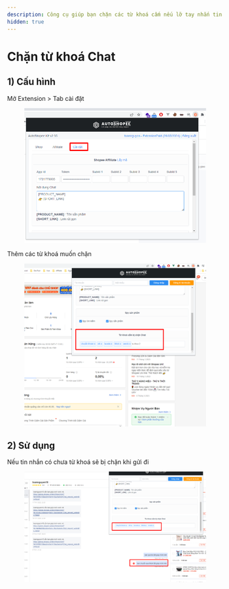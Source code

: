 ```yaml
---
description: Công cụ giúp bạn chặn các từ khoá cấm nếu lỡ tay nhắn tin cho khách hàng
hidden: true
---
```


# Chặn từ khoá Chat

## 1) Cấu hình

Mở Extension > Tab cài đặt

<figure><img src="../../.gitbook/assets/image (17).png" alt=""><figcaption></figcaption></figure>

Thêm các từ khoá muốn chặn

<figure><img src="../../.gitbook/assets/image (7) (3).png" alt=""><figcaption></figcaption></figure>

## 2) Sử dụng

Nếu tin nhắn có chưa từ khoá sẽ bị chặn khi gửi đi

<figure><img src="../../.gitbook/assets/image (3) (1) (3).png" alt=""><figcaption></figcaption></figure>
